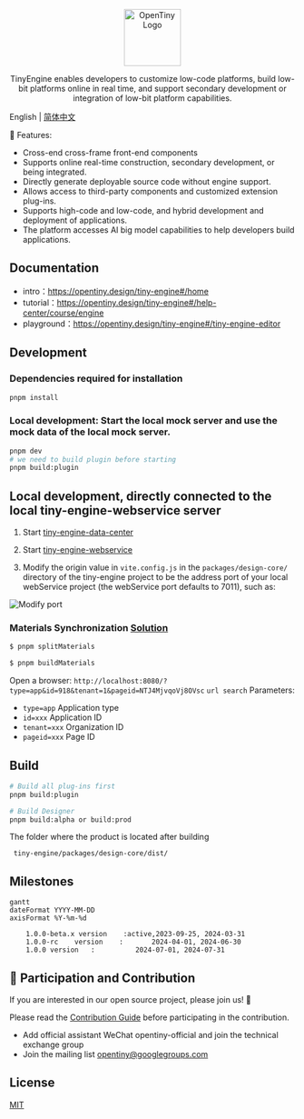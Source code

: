 <p align="center">
  <a href="https://opentiny.design/tiny-engine" target="_blank" rel="noopener noreferrer">
    <img alt="OpenTiny Logo" src="logo.svg" height="100" style="max-width:100%;">
  </a>
</p>

<p align="center">TinyEngine enables developers to customize low-code platforms, build low-bit platforms online in real time, and support secondary development or integration of low-bit platform capabilities.</p>

English | [简体中文](README.zh-CN.md)

🌈 Features:

- Cross-end cross-frame front-end components
- Supports online real-time construction, secondary development, or being integrated.
- Directly generate deployable source code without engine support.
- Allows access to third-party components and customized extension plug-ins.
- Supports high-code and low-code, and hybrid development and deployment of applications.
- The platform accesses AI big model capabilities to help developers build applications.

## Documentation

- intro：https://opentiny.design/tiny-engine#/home
- tutorial：https://opentiny.design/tiny-engine#/help-center/course/engine
- playground：https://opentiny.design/tiny-engine#/tiny-engine-editor

## Development

### Dependencies required for installation

```sh
pnpm install
```

### Local development: Start the local mock server and use the mock data of the local mock server.

```sh
pnpm dev
# we need to build plugin before starting
pnpm build:plugin
```

## Local development, directly connected to the local tiny-engine-webservice server

1. Start <a href="https://github.com/opentiny/tiny-engine-data-center/blob/main/README.md" target="_blank">tiny-engine-data-center</a>

2. Start <a href="https://github.com/opentiny/tiny-engine-webservice/blob/main/README.md" target="_blank">tiny-engine-webservice</a>

3. Modify the origin value in `vite.config.js` in the `packages/design-core/` directory of the tiny-engine project to be the address port of your local webService project (the webService port defaults to 7011), such as:

<img alt="Modify port" src="https://res.hc-cdn.com/lowcode-portal/1.1.55/img/docimg/backend_deploy_5.png">


### Materials Synchronization [Solution](https://opentiny.design/tiny-engine#/help-center/course/engine/56)

```sh
$ pnpm splitMaterials
```

```sh
$ pnpm buildMaterials
```

Open a browser: `http://localhost:8080/?type=app&id=918&tenant=1&pageid=NTJ4MjvqoVj8OVsc`
`url search` Parameters:

- `type=app` Application type
- `id=xxx` Application ID
- `tenant=xxx` Organization ID
- `pageid=xxx` Page ID

## Build

```sh
# Build all plug-ins first
pnpm build:plugin

# Build Designer
pnpm build:alpha or build:prod

```
The folder where the product is located after building
```
 tiny-engine/packages/design-core/dist/
```

## Milestones

```mermaid
gantt 
dateFormat YYYY-MM-DD
axisFormat %Y-%m-%d

	1.0.0-beta.x version	:active,2023-09-25, 2024-03-31
	1.0.0-rc	version    :       2024-04-01, 2024-06-30
	1.0.0 version   :          2024-07-01, 2024-07-31

```

## 🤝 Participation and Contribution

If you are interested in our open source project, please join us! 🎉

Please read the [Contribution Guide](CONTRIBUTING.md) before participating in the contribution.

- Add official assistant WeChat opentiny-official and join the technical exchange group
- Join the mailing list opentiny@googlegroups.com

## License

[MIT](LICENSE)

